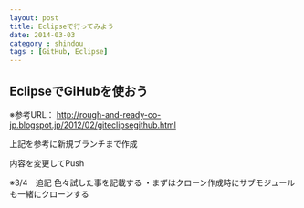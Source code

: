 ```yaml
---
layout: post
title: Eclipseで行ってみよう
date: 2014-03-03
category : shindou
tags : [GitHub, Eclipse]
---
```


## EclipseでGiHubを使おう

※参考URL：
http://rough-and-ready-co-jp.blogspot.jp/2012/02/giteclipsegithub.html

上記を参考に新規ブランチまで作成

内容を変更してPush

※3/4　追記
色々試した事を記載する
・まずはクローン作成時にサブモジュールも一緒にクローンする